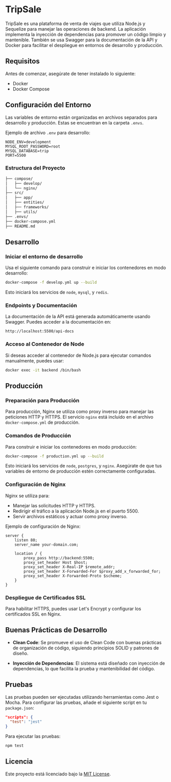 # TripSale

TripSale es una plataforma de venta de viajes que utiliza Node.js y Sequelize para manejar las operaciones de backend. La aplicación implementa la inyección de dependencias para promover un código limpio y mantenible. También se usa Swagger para la documentación de la API y Docker para facilitar el despliegue en entornos de desarrollo y producción.

## Requisitos

Antes de comenzar, asegúrate de tener instalado lo siguiente:

- Docker
- Docker Compose

## Configuración del Entorno

Las variables de entorno están organizadas en archivos separados para desarrollo y producción. Estas se encuentran en la carpeta `.envs`.

Ejemplo de archivo `.env` para desarrollo:

```
NODE_ENV=development
MYSQL_ROOT_PASSWORD=root
MYSQL_DATABASE=trip
PORT=5500
```

### Estructura del Proyecto

```bash
├── compose/
│   ├── develop/
│   └── nginx/
├── src/
│   ├── app/
│   ├── entities/
│   ├── frameworks/
│   ├── utils/
├── .envs/
├── docker-compose.yml
├── README.md
```

## Desarrollo

### Iniciar el entorno de desarrollo

Usa el siguiente comando para construir e iniciar los contenedores en modo desarrollo:

```bash
docker-compose -f develop.yml up --build
```

Esto iniciará los servicios de `node`, `mysql`, y `redis`.

### Endpoints y Documentación

La documentación de la API está generada automáticamente usando Swagger. Puedes acceder a la documentación en:

```
http://localhost:5500/api-docs
```

### Acceso al Contenedor de Node

Si deseas acceder al contenedor de Node.js para ejecutar comandos manualmente, puedes usar:

```bash
docker exec -it backend /bin/bash
```

## Producción

### Preparación para Producción

Para producción, Nginx se utiliza como proxy inverso para manejar las peticiones HTTP y HTTPS. El servicio `nginx` está incluido en el archivo `docker-compose.yml` de producción.

### Comandos de Producción

Para construir e iniciar los contenedores en modo producción:

```bash
docker-compose -f production.yml up --build
```

Esto iniciará los servicios de `node`, `postgres`, y `nginx`. Asegúrate de que tus variables de entorno de producción estén correctamente configuradas.

### Configuración de Nginx

Nginx se utiliza para:

- Manejar las solicitudes HTTP y HTTPS.
- Redirigir el tráfico a la aplicación Node.js en el puerto 5500.
- Servir archivos estáticos y actuar como proxy inverso.

Ejemplo de configuración de Nginx:

```nginx
server {
    listen 80;
    server_name your-domain.com;

    location / {
        proxy_pass http://backend:5500;
        proxy_set_header Host $host;
        proxy_set_header X-Real-IP $remote_addr;
        proxy_set_header X-Forwarded-For $proxy_add_x_forwarded_for;
        proxy_set_header X-Forwarded-Proto $scheme;
    }
}
```

### Despliegue de Certificados SSL

Para habilitar HTTPS, puedes usar Let's Encrypt y configurar los certificados SSL en Nginx.

## Buenas Prácticas de Desarrollo

- **Clean Code**: Se promueve el uso de Clean Code con buenas prácticas de organización de código, siguiendo principios SOLID y patrones de diseño.

- **Inyección de Dependencias**: El sistema está diseñado con inyección de dependencias, lo que facilita la prueba y mantenibilidad del código.

## Pruebas

Las pruebas pueden ser ejecutadas utilizando herramientas como Jest o Mocha. Para configurar las pruebas, añade el siguiente script en tu `package.json`:

```json
"scripts": {
  "test": "jest"
}
```

Para ejecutar las pruebas:

```bash
npm test
```

## Licencia

Este proyecto está licenciado bajo la [MIT License](LICENSE).
